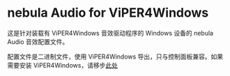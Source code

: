 # nebula Audio for ViPER4Windows

这是针对装载有 ViPER4Windows 音效驱动程序的 Windows 设备的 nebula Audio 音效配置文件。

配置文件是二进制文件，使用 ViPER4Windows 导出，只与控制面板兼容。如果需要安装 ViPER4Windows，请移步[此处](http://vipersaudio.com/blog/?page_id=48 "ViPERsAudio")

